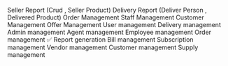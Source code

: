 Seller Report (Crud , Seller Product)
Delivery Report (Deliver Person , Delivered Product)
Order Management
Staff Management
Customer Management
Offer Management
User management
Delivery management
Admin management
Agent management
Employee management
Order management ✅
Report generation
Bill management
Subscription management
Vendor management
Customer management
Supply management